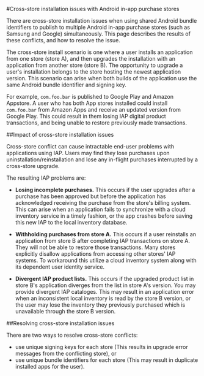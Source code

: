#Cross-store installation issues with Android in-app purchase stores

There are cross-store installation issues when using shared Android bundle identifiers to publish to multiple Android in-app purchase stores (such as Samsung and Google) simultaneously. This page describes the results of these conflicts, and how to resolve the issue.

The cross-store install scenario is one where a user installs an application from one store (store A), and then upgrades the installation with an application from another store (store B). The opportunity to upgrade a user's installation belongs to the store hosting the newest application version. This scenario can arise when both builds of the application use the same Android bundle identifier and signing key.

For example, `com.foo.bar` is published to Google Play and Amazon Appstore. A user who has both App stores installed could install `com.foo.bar` from Amazon Apps and receive an updated version from Google Play. This could result in them losing IAP digital product transactions, and being unable to restore previously made transactions. 

##Impact of cross-store installation issues

Cross-store conflict can cause intractable end-user problems with applications using IAP. Users may find they lose purchases upon uninstallation/reinstallation and lose any in-flight purchases interrupted by a cross-store upgrade.

The resulting IAP problems are:

* **Losing incomplete purchases.** This occurs if the user upgrades after a purchase has been approved but before the application has acknowledged receiving the purchase from the store's billing system. This can arise when an application fails to synchronize with a cloud inventory service in a timely fashion, or the app crashes before saving this new IAP to the local inventory database.

* **Withholding purchases from store A.** This occurs if a user reinstalls an application from store B after completing IAP transactions on store A. They will not be able to restore those transactions. Many stores explicitly disallow applications from accessing other stores' IAP systems. To workaround this utilize a cloud inventory system along with its dependent user identity service.

* **Divergent IAP product lists.** This occurs if the upgraded product list in store B's application diverges from the list in store A's version. You may provide divergent IAP cataloges. This may result in an application error when an inconsistent local inventory is read by the store B version, or the user may lose the inventory they previously purchased which is unavailable through the store B version.

##Resolving cross-store installation issues

There are two ways to resolve cross-store conflicts:

* use unique signing keys for each store (This results in upgrade error messages from the conflicting store), or
* use unique bundle identifiers for each store (This may result in duplicate installed apps for the user).